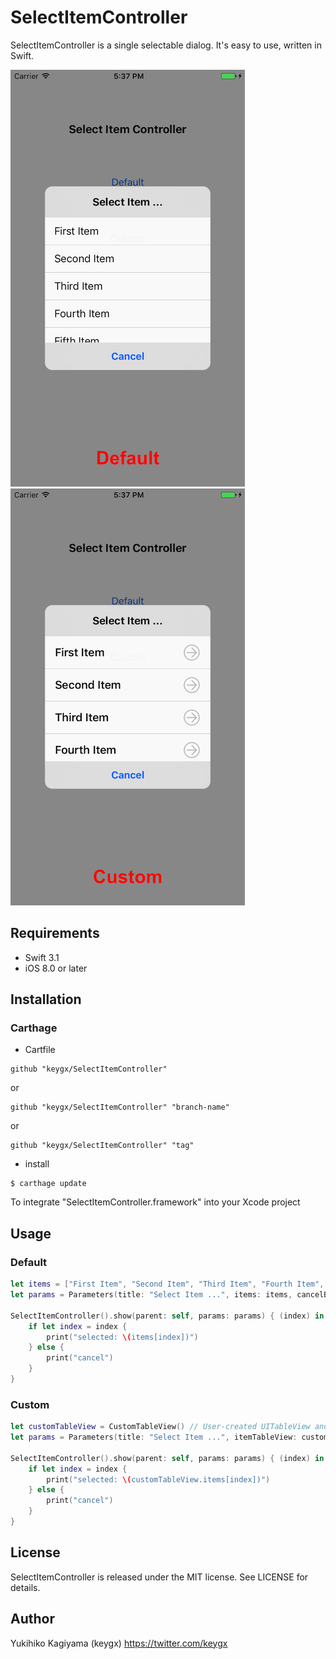 # SelectItemController

SelectItemController is a single selectable dialog. It's easy to use, written in Swift.

![](images/screen02.png) ![](images/screen03.png)

## Requirements
- Swift 3.1
- iOS 8.0 or later


## Installation

### Carthage

* Cartfile

```Cartfile
github "keygx/SelectItemController"
```
or

```Cartfile
github "keygx/SelectItemController" "branch-name"
```
or

```Cartfile
github "keygx/SelectItemController" "tag"
```

* install

```
$ carthage update
```
To integrate "SelectItemController.framework" into your Xcode project


## Usage
### Default
```swift
let items = ["First Item", "Second Item", "Third Item", "Fourth Item", "Fifth Item"]
let params = Parameters(title: "Select Item ...", items: items, cancelButton: "Cancel")
    
SelectItemController().show(parent: self, params: params) { (index) in
    if let index = index {
        print("selected: \(items[index])")
    } else {
        print("cancel")
    }
}
```

### Custom
```swift
let customTableView = CustomTableView() // User-created UITableView and custom cell
let params = Parameters(title: "Select Item ...", itemTableView: customTableView, cancelButton: "Cancel")
    
SelectItemController().show(parent: self, params: params) { (index) in
    if let index = index {
        print("selected: \(customTableView.items[index])")
    } else {
        print("cancel")
    }
}
```


## License

SelectItemController is released under the MIT license. See LICENSE for details.


## Author

Yukihiko Kagiyama (keygx) <https://twitter.com/keygx>

